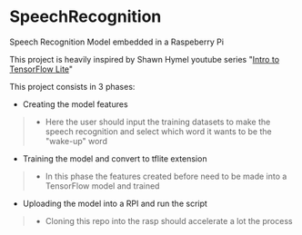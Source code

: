 # SpeechRecognition
Speech Recognition Model embedded in a Raspeberry Pi

This project is heavily inspired by Shawn Hymel youtube series "[Intro to TensorFlow Lite](https://www.youtube.com/watch?v=8-vl9bNY9aI&ab_channel=Digi-Key)"

This project consists in 3 phases:
* Creating the model features
>* Here the user should input the training datasets to make the speech recognition and select which word it wants to be the "wake-up" word
* Training the model and convert to tflite extension
>* In this phase the features created before need to be made into a TensorFlow model and trained
* Uploading the model into a RPI and run the script
>* Cloning this repo into the rasp should accelerate a lot the process
